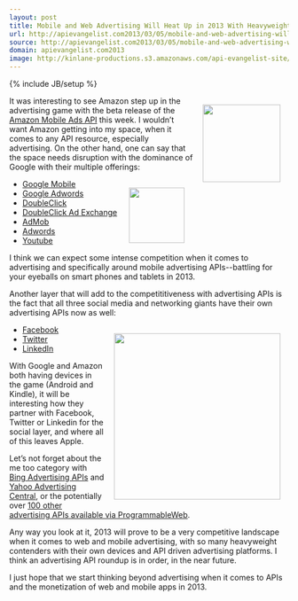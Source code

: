 ```yaml
---
layout: post
title: Mobile and Web Advertising Will Heat Up in 2013 With Heavyweight Advertising APIs
url: http://apievangelist.com2013/03/05/mobile-and-web-advertising-will-heat-up-in-2013-with-heavyweight-advertising-apis/
source: http://apievangelist.com2013/03/05/mobile-and-web-advertising-will-heat-up-in-2013-with-heavyweight-advertising-apis/
domain: apievangelist.com2013
image: http://kinlane-productions.s3.amazonaws.com/api-evangelist-site/blog/amazon-mobile-app-distribution-logo.png
---
```

{% include JB/setup %}
<p><a title="Amazon Mobile Ads API" href="https://developer.amazon.com/sdk/mobileads.html" target="_blank"><img style="padding: 15px;" src="https://s3.amazonaws.com/kinlane-productions/amazon/amazon-mobile-app-distribution-logo.png" alt="" width="140" align="right" /></a></p>
<p>It was interesting to see Amazon step up in the advertising game with the beta release of the <a title="Amazon Mobile Ads API" href="https://developer.amazon.com/sdk/mobileads.html" target="_blank">Amazon Mobile Ads API</a> this week.  I wouldn&rsquo;t want Amazon getting into my space, when it comes to any API resource, especially advertising.  On the other hand, one can say that the space needs disruption with the dominance of Google with their multiple offerings:</p>
<p><a title="Amazon Mobile Ads API" href="https://developer.amazon.com/sdk/mobileads.html" target="_blank"><img style="padding: 15px;" src="https://s3.amazonaws.com/kinlane-productions/amazon/amazon-mobile-app-distribution-dollar-sign-cloud.png" alt="" width="100" align="right" /></a></p>
<ul class="mainlist">
<li><a href="http://www.google.com/ads/mobile/" target="_blank">Google Mobile</a></li>
<li><a href="https://developers.google.com/advertise/adwords" target="_blank">Google Adwords</a></li>
<li><a href="https://developers.google.com/advertise/dfa" target="_blank">DoubleClick</a></li>
<li><a href="https://developers.google.com/advertise/adexchange" target="_blank">DoubleClick Ad Exchange</a></li>
<li><a href="http://www.google.com/ads/admob/">AdMob</a></li>
<li><a href="https://developers.google.com/adwords/api/" target="_blank">Adwords</a></li>
<li><a href="https://developers.google.com/youtube/creating_monetizable_applications" target="_blank">Youtube</a></li>
</ul>
<p>I think we can expect some intense competition when it comes to advertising and specifically around mobile advertising APIs--battling for your eyeballs on smart phones and tablets in 2013.</p>
<p>Another layer that will add to the competititiveness with advertising APIs is the fact that all three social media and networking giants have their own advertising APIs now as well:</p>
<p><a title="Amazon Mobile Ads API" href="https://developer.amazon.com/sdk/mobileads.html" target="_blank"><img style="padding: 15px;" src="https://s3.amazonaws.com/kinlane-productions/amazon/amazon-mobile-app-distribution-people-devices.png" alt="" width="300" align="right" /></a></p>
<ul class="mainlist">
<li><a href="http://developers.facebook.com/docs/reference/ads-api/" target="_blank">Facebook</a></li>
<li><a href="https://dev.twitter.com/programs/ads-api" target="_blank">Twitter</a></li>
<li><a href="http://developer.linkedin.com/blog/linkedin-ads-unveils-new-api-program" target="_blank">LinkedIn</a></li>
</ul>
<p>With Google and Amazon both having devices in the game (Android and Kindle), it will be interesting how they partner with Facebook, Twitter or Linkedin for the social layer, and where all of this leaves Apple.</p>
<p>Let&rsquo;s not forget about the  me too category with <a href="http://advertise.bingads.microsoft.com/en-us/search-advertising/bingads-api" target="_blank">Bing Advertising APIs</a> and <a href="http://advertisingcentral.yahoo.com/api/overview" target="_blank">Yahoo Advertising Central</a>, or the potentially over <a href="http://blog.programmableweb.com/2012/02/21/112-advertising-apis-google-adsense-google-adwords-and-feedburner/" target="_blank">100 other advertising APIs available via ProgrammableWeb</a>.</p>
<p>Any way you look at it, 2013 will prove to be a very competitive landscape when it comes to web and mobile advertising, with so many heavyweight contenders with their own devices and API driven advertising platforms.  I think an advertising API roundup is in order, in the near future.</p>
<p>I just hope that we start thinking beyond advertising when it comes to APIs and the monetization of web and mobile apps in 2013.</p>
